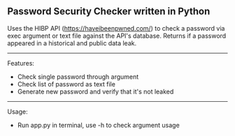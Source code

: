 Password Security Checker written in Python
---------------------

Uses the HIBP API (https://haveibeenpwned.com/) to check a password via exec argument or text file against the API's database. Returns if a password appeared in a historical and public data leak.

----------------------
Features:
- Check single password through argument
- Check list of password as text file
- Generate new password and verify that it's not leaked

--------------------
Usage:
- Run app.py in terminal, use -h to check argument usage
